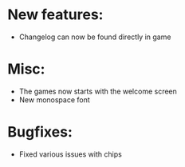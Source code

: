 # New features:
* Changelog can now be found directly in game

# Misc:
* The games now starts with the welcome screen
* New monospace font

# Bugfixes:
* Fixed various issues with chips